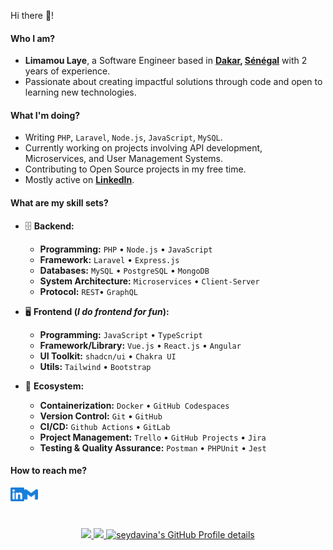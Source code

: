 Hi there 👋!

#### Who I am?

- **Limamou Laye**, a Software Engineer based in **[Dakar](https://fr.wikipedia.org/wiki/Dakar), [Sénégal](https://fr.wikipedia.org/wiki/S%C3%A9n%C3%A9gal)** with 2 years of experience.
- Passionate about creating impactful solutions through code and open to learning new technologies.

#### What I'm doing?

- Writing `PHP`, `Laravel`, `Node.js`, `JavaScript`, `MySQL`.
- Currently working on projects involving API development, Microservices, and User Management Systems.
- Contributing to Open Source projects in my free time.
- Mostly active on **[LinkedIn](https://www.linkedin.com/in/limamou-laye)**.

#### What are my skill sets?

- 🗄️ **Backend:**

  - **Programming:** `PHP` • `Node.js` • `JavaScript`
  - **Framework:** `Laravel` • `Express.js`
  - **Databases:** `MySQL` • `PostgreSQL` • `MongoDB`
  - **System Architecture:** `Microservices` • `Client-Server`
  - **Protocol:** `REST`• `GraphQL`

- 🖥 **Frontend (_I do frontend for fun_):**

  - **Programming:** `JavaScript` • `TypeScript`
  - **Framework/Library:** `Vue.js` • `React.js` • `Angular`
  - **UI Toolkit:** `shadcn/ui` • `Chakra UI`
  - **Utils:** `Tailwind` • `Bootstrap`

- 🎡 **Ecosystem:**
  - **Containerization:** `Docker` • `GitHub Codespaces`
  - **Version Control:** `Git` • `GitHub`
  - **CI/CD:** `Github Actions` • `GitLab`
  - **Project Management:** `Trello` • `GitHub Projects` • `Jira`
  - **Testing & Quality Assurance:** `Postman` • `PHPUnit` • `Jest`

#### How to reach me?

<a href="https://www.linkedin.com/in/limamou-laye">
  <img align="left" alt="LinkedIn" width="22px" src="./assets/linkedin.svg" />
</a>
<a href="mailto:limamoudotcom@gmail.com">
  <img align="left" alt="Mail" width="22px" src="./assets/gmail.svg" />
</a>

<br/>
<br/>
<br/>

<p align="center"> 
  <a href="http://www.github.com/seydavina">
    <img src="http://github-profile-summary-cards.vercel.app/api/cards/stats?username=seydavina&theme=algolia" />
  </a>  
  <a href="http://www.github.com/seydavina">
    <img src="http://github-profile-summary-cards.vercel.app/api/cards/productive-time?username=seydavina&theme=algolia&utcOffset=8" />
  </a>
  <a href="http://www.github.com/seydavina">
    <img src="http://github-profile-summary-cards.vercel.app/api/cards/profile-details?username=seydavina&theme=algolia" alt="seydavina's GitHub Profile details" />
  </a> 
</p>
